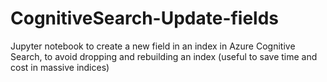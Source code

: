 # CognitiveSearch-Update-fields
Jupyter notebook to create a new field in an index in Azure Cognitive Search, to avoid dropping and rebuilding an index (useful to save time and cost in massive indices)

